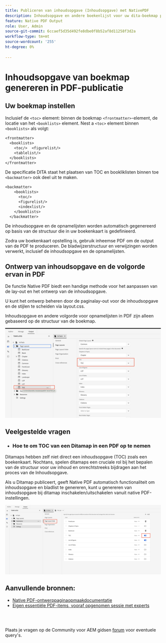 ```yaml
---
title: Publiceren van inhoudsopgave (Inhoudsopgave) met NativePDF
description: Inhoudsopgave en andere boekenlijst voor uw dita-boekmap publiceren met NativePDF
feature: Native PDF Output
role: User, Admin
source-git-commit: 6ccaef5d35d492fe8dbe0f8b52af8d11258f3d2a
workflow-type: tm+mt
source-wordcount: '255'
ht-degree: 0%

---
```


# Inhoudsopgave van boekmap genereren in PDF-publicatie

## Uw boekmap instellen

Inclusief de `<toc>`  element: binnen de boekmap `<frontmatter>`-element, de locatie van het `<booklists>` element.  Nest a `<toc>` element binnen `<booklists>` als volgt:

```
<frontmatter>
  <booklists>
    <toc/>  <figurelist/>
    <tablelist/>
  </booklists>
</frontmatter>
```

De specificatie DITA staat het plaatsen van TOC en bookliklisten binnen toe `<backmatter>` ook deel uit te maken.


```
<backmatter>
    <booklists>
      <toc/>
      <figurelist/>
      <indexlist/>
    </booklists>
  </backmatter>
```

De inhoudsopgave en de opnamelijsten worden automatisch gegenereerd op basis van de structuur die in uw boekenkaart is gedefinieerd.

Zodra uw boekenkaart opstelling is, gebruik inheemse PDF om de output van de PDF te produceren. De bladwijzerstructuur en verwijzingen worden verwerkt, inclusief de inhoudsopgave en de opnamelijsten.

## Ontwerp van inhoudsopgave en de volgorde ervan in PDF

De functie Native PDF biedt een handige methode voor het aanpassen van de lay-out en het ontwerp van de inhoudsopgave.

U kunt het ontwerp beheren door de paginalay-out voor de inhoudsopgave en de stijlen te scheiden via layout.css.

Inhoudsopgave en andere volgorde voor opnamelijsten in PDF zijn alleen gebaseerd op de structuur van de boekmap.

![toc](../assets/publishing/toc.png)


## Veelgestelde vragen

- ### Hoe te om TOC van een Ditamap in een PDF op te nemen

Ditamaps hebben zelf niet direct een inhoudsopgave (TOC) zoals een boekenkaart. Nochtans, spelen ditamaps een cruciale rol bij het bepalen van de structuur voor uw inhoud en onrechtstreeks bijdragen aan het proces van de Inhoudsopgave.

Als u Ditamap publiceert, geeft Native PDF automatisch functionaliteit om inhoudsopgave en bladlist te genereren, kunt u genereren van inhoudsopgave bij ditamap inschakelen/uitschakelen vanuit native PDF-instellingen.

![Inhoudsopgave uitschakelen inschakelen](../assets/publishing/pageorder.png)

## Aanvullende bronnen:

- [Native PDF-ontwerppaginaopmaakdocumentatie](https://experienceleague.adobe.com/en/docs/experience-manager-guides/using/install-guide/on-prem-ig/output-gen-config/config-native-pdf-publish/design-page-layout)
- [Eigen essentiële PDF-items, vooraf opgenomen sessie met experts](https://experienceleague.adobe.com/en/docs/experience-manager-guides/using/knowledge-base/expert-session/native-pdf-publishing-essentials-feb23)

<br>
<br>

Plaats je vragen op de Community voor AEM gidsen [forum](https://experienceleaguecommunities.adobe.com/t5/experience-manager-guides/ct-p/aem-xml-documentation) voor eventuele query&#39;s.


